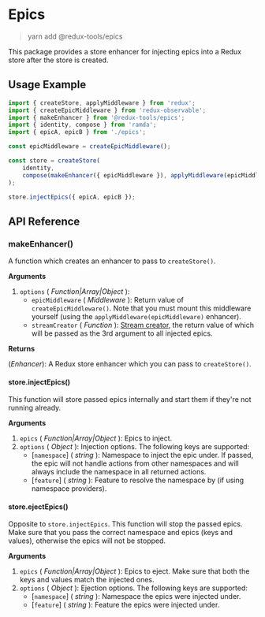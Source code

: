 # Epics

> yarn add @redux-tools/epics

This package provides a store enhancer for injecting epics into a Redux store after the store is created.

## Usage Example

```js
import { createStore, applyMiddleware } from 'redux';
import { createEpicMiddleware } from 'redux-observable';
import { makeEnhancer } from '@redux-tools/epics';
import { identity, compose } from 'ramda';
import { epicA, epicB } from './epics';

const epicMiddleware = createEpicMiddleware();

const store = createStore(
	identity,
	compose(makeEnhancer({ epicMiddleware }), applyMiddleware(epicMiddleware))
);

store.injectEpics({ epicA, epicB });
```

## API Reference

### makeEnhancer()

A function which creates an enhancer to pass to `createStore()`.

**Arguments**

1. `options` ( _Function|Array|Object_ ):
   - `epicMiddleware` ( _Middleware_ ): Return value of `createEpicMiddleware()`. Note that you must mount this middleware yourself (using the `applyMiddleware(epicMiddleware)` enhancer).
   - `streamCreator` ( _Function_ ): [Stream creator](/packages/stream-creators), the return value of which will be passed as the 3rd argument to all injected epics.

**Returns**

(_Enhancer_): A Redux store enhancer which you can pass to `createStore()`.

#### store.injectEpics()

This function will store passed epics internally and start them if they're not running already.

**Arguments**

1. `epics` ( _Function|Array|Object_ ): Epics to inject.
2. `options` ( _Object_ ): Injection options. The following keys are supported:
   - [`namespace`] \( _string_ ): Namespace to inject the epic under. If passed, the epic will not handle actions from other namespaces and will always include the namespace in all returned actions.
   - [`feature`] \( _string_ ): Feature to resolve the namespace by (if using namespace providers).

#### store.ejectEpics()

Opposite to `store.injectEpics`. This function will stop the passed epics. Make sure that you pass the correct namespace and epics (keys and values), otherwise the epics will not be stopped.

**Arguments**

1. `epics` ( _Function|Array|Object_ ): Epics to eject. Make sure that both the keys and values match the injected ones.
2. `options` ( _Object_ ): Ejection options. The following keys are supported:
   - [`namespace`] \( _string_ ): Namespace the epics were injected under.
   - [`feature`] \( _string_ ): Feature the epics were injected under.
